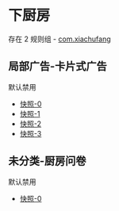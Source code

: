 # 下厨房

存在 2 规则组 - [com.xiachufang](/src/apps/com.xiachufang.ts)

## 局部广告-卡片式广告

默认禁用

- [快照-0](https://i.gkd.li/import/13348710)
- [快照-1](https://i.gkd.li/import/13363079)
- [快照-2](https://i.gkd.li/import/13454534)
- [快照-3](https://i.gkd.li/import/13484117)

## 未分类-厨房问卷

默认禁用

- [快照-0](https://i.gkd.li/import/13363042)
